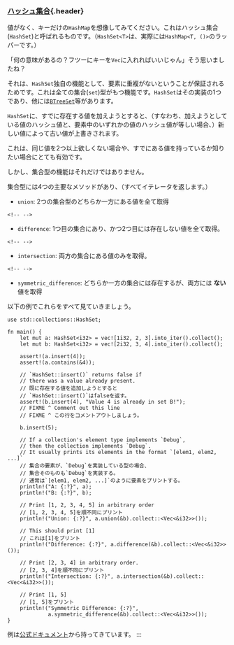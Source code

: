 ### [ハッシュ集合](#ハッシュ集合){.header}

値がなく、キーだけの`HashMap`を想像してみてください。これはハッシュ集合(`HashSet`)と呼ばれるものです。（`HashSet<T>`は、実際には`HashMap<T, ()>`のラッパーです。）

「何の意味があるの？フツーにキーを`Vec`に入れればいいじゃん」そう思いましたね？

それは、`HashSet`独自の機能として、要素に重複がないということが保証されるためです。これは全ての集合(`set`)型がもつ機能です。`HashSet`はその実装の1つであり、他には[`BTreeSet`](https://doc.rust-lang.org/std/collections/struct.BTreeSet.html)等があります。

`HashSet`に、すでに存在する値を加えようとすると、（すなわち、加えようとしている値のハッシュ値と、要素中のいずれかの値のハッシュ値が等しい場合、）新しい値によって古い値が上書きされます。

これは、同じ値を2つ以上欲しくない場合や、すでにある値を持っているか知りたい場合にとても有効です。

しかし、集合型の機能はそれだけではありません。

集合型には4つの主要なメソッドがあり、（すべてイテレータを返します。）

-   `union`: 2つの集合型のどちらか一方にある値を全て取得

```{=html}
<!-- -->
```
-   `difference`:
    1つ目の集合にあり、かつ2つ目には存在しない値を全て取得。

```{=html}
<!-- -->
```
-   `intersection`: 両方の集合にある値のみを取得。

```{=html}
<!-- -->
```
-   `symmetric_difference`: どちらか一方の集合には存在するが、両方には
    **ない** 値を取得

以下の例でこれらをすべて見ていきましょう。

    use std::collections::HashSet;

    fn main() {
        let mut a: HashSet<i32> = vec![1i32, 2, 3].into_iter().collect();
        let mut b: HashSet<i32> = vec![2i32, 3, 4].into_iter().collect();

        assert!(a.insert(4));
        assert!(a.contains(&4));

        // `HashSet::insert()` returns false if
        // there was a value already present.
        // 既に存在する値を追加しようとすると
        // `HashSet::insert()`はfalseを返す。
        assert!(b.insert(4), "Value 4 is already in set B!");
        // FIXME ^ Comment out this line
        // FIXME ^ この行をコメントアウトしましょう。

        b.insert(5);

        // If a collection's element type implements `Debug`,
        // then the collection implements `Debug`.
        // It usually prints its elements in the format `[elem1, elem2, ...]`
        // 集合の要素が、`Debug`を実装している型の場合、
        // 集合そのものも`Debug`を実装する。
        // 通常は`[elem1, elem2, ...]`のように要素をプリントする。
        println!("A: {:?}", a);
        println!("B: {:?}", b);

        // Print [1, 2, 3, 4, 5] in arbitrary order
        // [1, 2, 3, 4, 5]を順不同にプリント
        println!("Union: {:?}", a.union(&b).collect::<Vec<&i32>>());

        // This should print [1]
        // これは[1]をプリント
        println!("Difference: {:?}", a.difference(&b).collect::<Vec<&i32>>());

        // Print [2, 3, 4] in arbitrary order.
        // [2, 3, 4]を順不同にプリント
        println!("Intersection: {:?}", a.intersection(&b).collect::<Vec<&i32>>());

        // Print [1, 5]
        // [1, 5]をプリント
        println!("Symmetric Difference: {:?}",
                 a.symmetric_difference(&b).collect::<Vec<&i32>>());
    }

例は[公式ドキュメント](https://doc.rust-lang.org/std/collections/struct.HashSet.html#method.difference)から持ってきています。
:::

